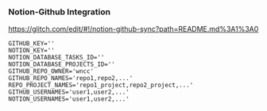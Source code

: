 ### Notion-Github Integration

https://glitch.com/edit/#!/notion-github-sync?path=README.md%3A1%3A0

```
GITHUB_KEY=''
NOTION_KEY=''
NOTION_DATABASE_TASKS_ID=''
NOTION_DATABASE_PROJECTS_ID=''
GITHUB_REPO_OWNER='wncc'
GITHUB_REPO_NAMES='repo1,repo2,...'
REPO_PROJECT_NAMES='repo1_project,repo2_project,...'
GITHUB_USERNAMES='user1,user2,...'
NOTION_USERNAMES='user1,user2,...'
```